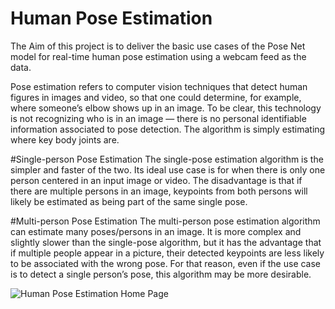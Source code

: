 # Human Pose Estimation
The Aim of this project is to deliver the basic use cases of the Pose Net model for real-time human pose estimation using a webcam feed as the data. 

Pose estimation refers to computer vision techniques that detect human figures in images and video, so that one could determine, for example, where someone’s elbow shows up in an image. To be clear, this technology is not recognizing who is in an image — there is no personal identifiable information associated to pose detection. The algorithm is simply estimating where key body joints are.

#Single-person Pose Estimation
The single-pose estimation algorithm is the simpler and faster of the two. Its ideal use case is for when there is only one person centered in an input image or video. The disadvantage is that if there are multiple persons in an image, keypoints from both persons will likely be estimated as being part of the same single pose.

#Multi-person Pose Estimation
The multi-person pose estimation algorithm can estimate many poses/persons in an image. It is more complex and slightly slower than the single-pose algorithm, but it has the advantage that if multiple people appear in a picture, their detected keypoints are less likely to be associated with the wrong pose. For that reason, even if the use case is to detect a single person’s pose, this algorithm may be more desirable.

![Human Pose Estimation Home Page](https://user-images.githubusercontent.com/70815899/218476373-b1d94333-62fd-4adb-b0cd-4c819f8f3676.png)
